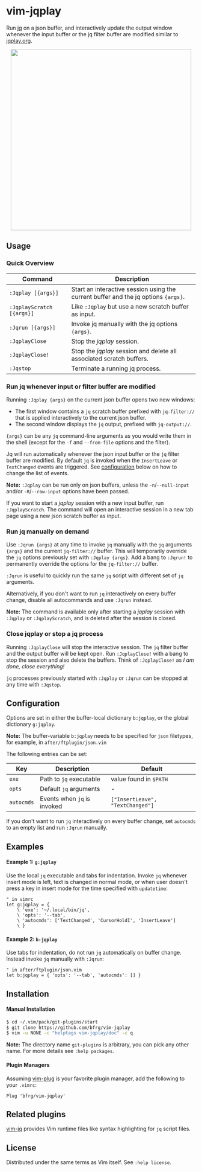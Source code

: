 # vim-jqplay

Run [jq][jq] on a json buffer, and interactively update the output window
whenever the input buffer or the jq filter buffer are modified similar to
[jqplay.org][jqplay].

<dl>
  <p align="center">
  <a href="https://asciinema.org/a/276970">
    <img src="https://asciinema.org/a/276970.png" width="480">
  </a>
  </p>
</dl>


## Usage

### Quick Overview

| Command                   | Description                                                         |
| ------------------------- | ------------------------------------------------------------------- |
| `:Jqplay [{args}]`        | Start an interactive session using the current buffer and the jq options `{args}`.|
| `:JqplayScratch [{args}]` | Like `:Jqplay` but use a new scratch buffer as input.               |
| `:Jqrun [{args}]`         | Invoke jq manually with the jq options `{args}`.                    |
| `:JqplayClose`            | Stop the _jqplay_ session.                                          |
| `:JqplayClose!`           | Stop the _jqplay_ session and delete all associated scratch buffers.|
| `:Jqstop`                 | Terminate a running jq process.                                     |

### Run jq whenever input or filter buffer are modified

Running `:Jqplay {args}` on the current json buffer opens two new windows:
- The first window contains a `jq` scratch buffer prefixed with `jq-filter://`
  that is applied interactively to the current json buffer.
- The second window displays the `jq` output, prefixed with `jq-output://`.

`{args}` can be any `jq` command-line arguments as you would write them in the
shell (except for the `-f` and `--from-file` options and the filter).

Jq will run automatically whenever the json input buffer or the `jq` filter
buffer are modified. By default `jq` is invoked when the `InsertLeave` or
`TextChanged` events are triggered. See [configuration](#configuration) below on
how to change the list of events.

**Note:** `:Jqplay` can be run only on json buffers, unless the
`-n`/`--null-input` and/or `-R`/`--raw-input` options have been passed.

If you want to start a _jqplay_ session with a new input buffer, run
`:JqplayScratch`. The command will open an interactive session in a new tab page
using a new json scratch buffer as input.

### Run jq manually on demand

Use `:Jqrun {args}` at any time to invoke `jq` manually with the `jq` arguments
`{args}` and the current `jq-filter://` buffer. This will temporarily override
the `jq` options previously set with `:Jqplay {args}`. Add a bang to `:Jqrun!`
to permanently override the options for the `jq-filter://` buffer.

`:Jqrun` is useful to quickly run the same `jq` script with different set of
`jq` arguments.

Alternatively, if you don't want to run `jq` interactively on every buffer
change, disable all autocommands and use `:Jqrun` instead.

**Note:** The command is available only after starting a _jqplay_ session with
`:Jqplay` or `:JqplayScratch`, and is deleted after the session is closed.

### Close jqplay or stop a jq process

Running `:JqplayClose` will stop the interactive session. The `jq` filter
buffer and the output buffer will be kept open. Run `:JqplayClose!` with a bang
to stop the session and also delete the buffers. Think of `:JqplayClose!` as _I
am done, close everything!_

`jq` processes previously started with `:Jqplay` or `:Jqrun` can be stopped at
any time with `:Jqstop`.


## Configuration

Options are set in either the buffer-local dictionary `b:jqplay`, or the
global dictionary `g:jqplay`.

**Note:** The buffer-variable `b:jqplay` needs to be specified for `json`
filetypes, for example, in `after/ftplugin/json.vim`

The following entries can be set:

| Key        | Description                 | Default                          |
| ---------- | --------------------------- | -------------------------------- |
| `exe`      | Path to `jq` executable     | value found in `$PATH`           |
| `opts`     | Default `jq` arguments      | -                                |
| `autocmds` | Events when `jq` is invoked | `["InsertLeave", "TextChanged"]` |

If you don't want to run `jq` interactively on every buffer change, set
`autocmds` to an empty list and run `:Jqrun` manually.


## Examples

#### Example 1: `g:jqplay`

Use the local `jq` executable and tabs for indentation. Invoke `jq` whenever
insert mode is left, text is changed in normal mode, or when user doesn't press
a key in insert mode for the time specified with `updatetime`:
```vim
" in vimrc
let g:jqplay = {
    \ 'exe': '~/.local/bin/jq',
    \ 'opts': '--tab',
    \ 'autocmds': ['TextChanged', 'CursorHoldI', 'InsertLeave']
    \ }
```

#### Example 2: `b:jqplay`

Use tabs for indentation, do not run `jq` automatically on buffer change.
Instead invoke `jq` manually with `:Jqrun`:
```vim
" in after/ftplugin/json.vim
let b:jqplay = { 'opts': '--tab', 'autocmds': [] }
```


## Installation

#### Manual Installation

```bash
$ cd ~/.vim/pack/git-plugins/start
$ git clone https://github.com/bfrg/vim-jqplay
$ vim -u NONE -c "helptags vim-jqplay/doc" -c q
```
**Note:** The directory name `git-plugins` is arbitrary, you can pick any other
name. For more details see `:help packages`.

#### Plugin Managers

Assuming [vim-plug][plug] is your favorite plugin manager, add the following to
your `.vimrc`:
```vim
Plug 'bfrg/vim-jqplay'
```


## Related plugins

[vim-jq][vim-jq] provides Vim runtime files like syntax highlighting for `jq`
script files.


## License

Distributed under the same terms as Vim itself. See `:help license`.

[jq]: https://github.com/stedolan/jq
[jqplay]: https://jqplay.org
[plug]: https://github.com/junegunn/vim-plug
[vim-jq]: https://github.com/bfrg/vim-jq
